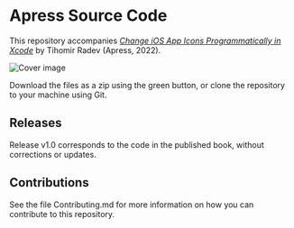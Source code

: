 # Apress Source Code

This repository accompanies [*Change iOS App Icons Programmatically in Xcode*](https://link.springer.com/book/10.1007/%isbn%) by Tihomir Radev (Apress, 2022).

[comment]: #cover
![Cover image](%isbn%.jpg)

Download the files as a zip using the green button, or clone the repository to your machine using Git.

## Releases

Release v1.0 corresponds to the code in the published book, without corrections or updates.

## Contributions

See the file Contributing.md for more information on how you can contribute to this repository.